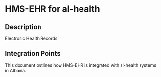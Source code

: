 # HMS-EHR for al-health

## Description

Electronic Health Records

## Integration Points

This document outlines how HMS-EHR is integrated with al-health systems in Albania.
